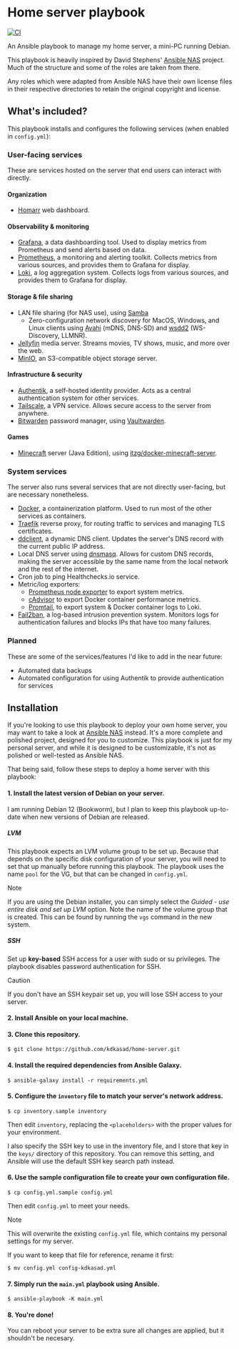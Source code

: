 # Home server playbook

[![CI](https://github.com/kdkasad/home-server/actions/workflows/ci.yml/badge.svg)](https://github.com/kdkasad/home-server/actions/workflows/ci.yml)

An Ansible playbook to manage my home server,
a mini-PC running Debian.

This playbook is heavily inspired by David Stephens'
[Ansible NAS](https://ansible-nas.io) project.
Much of the structure and some of the roles are taken from there.

Any roles which were adapted from Ansible NAS have their own license files
in their respective directories to retain the original copyright and license.

## What's included?

This playbook installs and configures the following services
(when enabled in `config.yml`):

### User-facing services

These are services hosted on the server that end users can interact with
directly.

#### Organization
- [Homarr](https://homarr.dev) web dashboard.

#### Observability & monitoring
- [Grafana](https://grafana.com), a data dashboarding tool.
  Used to display metrics from Prometheus and send alerts based on data.
- [Prometheus](https://prometheus.io), a monitoring and alerting toolkit.
  Collects metrics from various sources, and provides them to Grafana for display.
- [Loki](https://grafana.com/loki), a log aggregation system.
  Collects logs from various sources, and provides them to Grafana for display.

#### Storage & file sharing
- LAN file sharing (for NAS use), using [Samba](https://www.samba.org/)
  - Zero-configuration network discovery for MacOS, Windows, and Linux clients
    using [Avahi](https://github.com/avahi/avahi) (mDNS, DNS-SD)
    and [wsdd2](https://github.com/Netgear/wsdd2) (WS-Discovery, LLMNR).
- [Jellyfin](https://jellyfin.org) media server. Streams movies, TV shows,
  music, and more over the web.
- [MinIO](https://min.io), an S3-compatible object storage server.

#### Infrastructure & security
- [Authentik](https://goauthentik.io), a self-hosted identity provider.
  Acts as a central authentication system for other services.
- [Tailscale](https://tailscale.com), a VPN service.
  Allows secure access to the server from anywhere.
- [Bitwarden](https://bitwarden.com) password manager,
  using [Vaultwarden](https://github.com/dani-garcia/vaultwarden).

#### Games
- [Minecraft](https://www.minecraft.net/en-us) server
  (Java Edition), using [itzg/docker-minecraft-server](https://github.com/itzg/docker-minecraft-server).

### System services

The server also runs several services that are not directly user-facing, but are
necessary nonetheless.

- [Docker](https://docker.io), a containerization platform.
  Used to run most of the other services as containers.
- [Traefik](https://traefik.io/traefik/) reverse proxy, for routing traffic to
  services and managing TLS certificates.
- [ddclient](https://github.com/ddclient/ddclient), a dynamic DNS client.
  Updates the server's DNS record with the current public IP address.
- Local DNS server using [dnsmasq](https://dnsmasq.org/doc.html).
  Allows for custom DNS records, making the server accessible by the same name
  from the local network and the rest of the internet.
- Cron job to ping Healthchecks.io service.
- Metric/log exporters:
  - [Prometheus node exporter](https://github.com/prometheus/node_exporter)
    to export system metrics.
  - [cAdvisor](https://github.com/google/cadvisor)
    to export Docker container performance metrics.
  - [Promtail](https://grafana.com/docs/loki/latest/send-data/promtail/),
    to export system & Docker container logs to Loki.
- [Fail2ban](https://github.com/fail2ban/fail2ban), a log-based intrusion
  prevention system. Monitors logs for authentication failures and blocks
  IPs that have too many failures.

### Planned

These are some of the services/features I'd like to add in the near future:

- Automated data backups
- Automated configuration for using Authentik to provide authentication for services

## Installation

If you're looking to use this playbook to deploy your own home server, you may
want to take a look at [Ansible NAS](https://ansible-nas.io) instead.
It's a more complete and polished project, designed for you to customize.
This playbook is just for my personal server,
and while it is designed to be customizable,
it's not as polished or well-tested as Ansible NAS.

That being said, follow these steps to deploy a home server with this playbook:

#### 1. Install the latest version of Debian on your server.

I am running Debian 12 (Bookworm), but I plan to keep this playbook up-to-date
when new versions of Debian are released.

##### LVM

This playbook expects an LVM volume group to be set up.
Because that depends on the specific disk configuration of your server,
you will need to set that up manually before running this playbook.
The playbook uses the name `pool` for the VG, but that can be changed in `config.yml`.

> [!NOTE]
> If you are using the Debian installer, you can simply select the _Guided - use entire disk and set up LVM_ option.
> Note the name of the volume group that is created.
> This can be found by running the `vgs` command in the new system.

##### SSH

Set up **key-based** SSH access for a user with sudo or su privileges.
The playbook disables password authentication for SSH.

> [!CAUTION]
> If you don't have an SSH keypair set up, you will lose SSH access to your server.

#### 2. Install Ansible on your local machine.

#### 3. Clone this repository.

```
$ git clone https://github.com/kdkasad/home-server.git
```

#### 4. Install the required dependencies from Ansible Galaxy.

```
$ ansible-galaxy install -r requirements.yml
```

#### 5. Configure the `inventory` file to match your server's network address.

```
$ cp inventory.sample inventory
```

Then edit `inventory`, replacing the `<placeholders>` with the proper values for your environment.

I also specify the SSH key to use in the inventory file,
and I store that key in the `keys/` directory of this repository.
You can remove this setting, and Ansible will use the default SSH key search path instead.

#### 6. Use the sample configuration file to create your own configuration file.

```
$ cp config.yml.sample config.yml
```

Then edit `config.yml` to meet your needs.

> [!NOTE]
> This will overwrite the existing `config.yml` file,
> which contains my personal settings for my server.
>
> If you want to keep that file for reference,
> rename it first:
>
> ```
> $ mv config.yml config-kdkasad.yml
> ```

#### 7. Simply run the `main.yml` playbook using Ansible.

```
$ ansible-playbook -K main.yml
```

#### 8. You're done!

You can reboot your server to be extra sure all changes are applied,
but it shouldn't be necesary.
